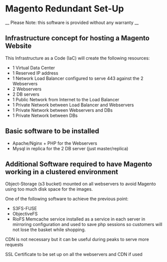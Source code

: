 # Magento Redundant Set-Up
__ Please Note: this software is provided without any warranty __

## Infrastructure concept for hosting a Magento Website
This Infrastructure as a Code (IaC) will create the following resources:
* 1 Virtual Data Center
* 1 Reserved IP address
* 1 Network Load Balancer configured to serve 443 against the 2 Webservers
* 2 Webservers
* 2 DB servers
* 1 Public Network from Internet to the Load Balancer
* 1 Private Network between Load Balancer and Webservers
* 1 Private Network between Webservers and DBs
* 1 Private Network between DBs

## Basic software to be installed
- Apache/Nginx + PHP for the Webservers
- Mysql in replica for the 2 DB server (just master/replica)

## Additional Software required to have Magento working in a clustered environment
Object-Storage (s3 bucket) mounted on all webservers to avoid Magento using too much disk space for the images.

One of the following software to achieve the previous point:
* S3FS-FUSE
* ObjectiveFS
* RioFS
Memcache service installed as a service in each server in mirroring configuration and used to save php sessions so customers will not lose the basket while shopping.

CDN is not necessary but it can be useful during peaks to serve more requests

SSL Certificate to be set up on all the webservers and CDN if used

